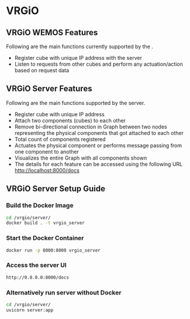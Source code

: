 # VRGiO

## VRGiO WEMOS Features
Following are the main functions currently supported by the .

* Register cube with unique IP address with the server<br/>
* Listen to requests from other cubes and perform any actuation/action based on request data <br/>

## VRGiO Server Features
Following are the main functions supported by the server.

* Register cube with unique IP address <br/>
* Attach two components (cubes) to each other<br/>
* Remove bi-directional connection in Graph between two nodes representing the physical components that got attached to each other <br/>
* Total count of components registered <br/>
* Actuates the physical component or performs message passing from one component to another <br/>
* Visualizes the entire Graph with all components shown <br/>
* The details for each feature can be accessed using the following URL <br/>
[http://localhost:8000/docs](http://localhost:8000/docs)
## VRGiO Server Setup Guide
### Build the Docker Image
```bash
cd /vrgio/server/
docker build . -t vrgio_server
```
### Start the Docker Container
```bash
docker run -p 8000:8000 vrgio_server
```
### Access the server UI
```bash
http://0.0.0.0:8000/docs
```
### Alternatively run server without Docker
```bash
cd /vrgio/server/
uvicorn server:app
```
